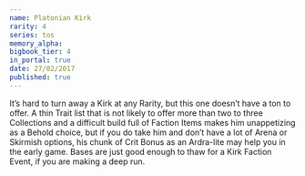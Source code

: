 ```yaml
---
name: Platonian Kirk
rarity: 4
series: tos
memory_alpha:
bigbook_tier: 4
in_portal: true
date: 27/02/2017
published: true
---
```


It’s hard to turn away a Kirk at any Rarity, but this one doesn’t have a ton to offer. A thin Trait list that is not likely to offer more than two to three Collections and a difficult build full of Faction Items makes him unappetizing as a Behold choice, but if you do take him and don’t have a lot of Arena or Skirmish options, his chunk of Crit Bonus as an Ardra-lite may help you in the early game. Bases are just good enough to thaw for a Kirk Faction Event, if you are making a deep run.
